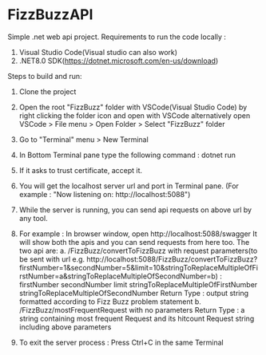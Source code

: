 # FizzBuzzAPI
Simple .net web api project.
Requirements to run the code locally : 
1. Visual Studio Code(Visual studio can also work)
2. .NET8.0 SDK(https://dotnet.microsoft.com/en-us/download)
   
Steps to build and run:
1. Clone the project
2. Open the root "FizzBuzz" folder with VSCode(Visual Studio Code) by right clicking the folder icon and open with VSCode
     alternatively open VSCode > File menu > Open Folder > Select "FizzBuzz" folder
3. Go to "Terminal" menu > New Terminal
4. In Bottom Terminal pane type the following command :
   dotnet run
5. If it asks to trust certificate, accept it.
6. You will get the localhost server url and port in Terminal pane. (For example : "Now listening on: http://localhost:5088")
7. While the server is running, you can send api requests on above url by any tool.
8. For example : In browser window, open http://localhost:5088/swagger
     It will show both the apis and you can send requests from here too.
   The two api are:
   a. /FizzBuzz/convertToFizzBuzz with request parameters(to be sent with url e.g. http://localhost:5088/FizzBuzz/convertToFizzBuzz?firstNumber=1&secondNumber=5&limit=10&stringToReplaceMultipleOfFirstNumber=a&stringToReplaceMultipleOfSecondNumber=b) :
     firstNumber
     secondNumber
     limit
     stringToReplaceMultipleOfFirstNumber
     stringToReplaceMultipleOfSecondNumber
        Return Type : output string formatted according to Fizz Buzz problem statement
  b. /FizzBuzz/mostFrequentRequest with no parameters
        Return Type : a string containing most frequent Request and its hitcount
        Request string including above parameters

9. To exit the server process : Press Ctrl+C in the same Terminal
